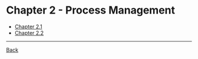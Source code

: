 # Chapter 2 - Process Management

<!-- - [Process Concepts and States]()
- [Inter-process Communication (IPC)]()
- Threads
   - [Multithreading Models]()
   - [Thread Libraries]()
- Process Synchronization
   - [Critical Section Problem]()
   - [Peterson's Solution]()
   - [Synchronization Hardware]()
   - [Mutex Locks]()
   - [Semaphores]()
- Classic Problems
   - [Producers/Consumers Problem]()
   - [Dining Philosophers Problem]()
- [Monitors]() -->

- [Chapter 2.1](Chapter2.1.md)
- [Chapter 2.2](Chapter2.2.md)
---

[Back](readme.md)